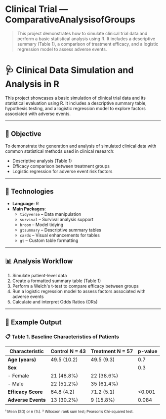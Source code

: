# Clinical Trial — ComparativeAnalysisofGroups

> This project demonstrates how to simulate clinical trial data and perform a basic statistical analysis using R. It includes a descriptive summary (Table 1), a comparison of treatment efficacy, and a logistic regression model to assess adverse events.

# 🩺 Clinical Data Simulation and Analysis in R

This project showcases a basic simulation of clinical trial data and its statistical evaluation using R. It includes a descriptive summary table, hypothesis testing, and a logistic regression model to explore factors associated with adverse events.

---

## 🎯 Objective

To demonstrate the generation and analysis of simulated clinical data with common statistical methods used in clinical research:
- Descriptive analysis (Table 1)
- Efficacy comparison between treatment groups
- Logistic regression for adverse event risk factors

---

## 🧰 Technologies

- **Language**: R  
- **Main Packages**:  
  - `tidyverse` – Data manipulation  
  - `survival` – Survival analysis support  
  - `broom` – Model tidying  
  - `gtsummary` – Descriptive summary tables  
  - `cardx` – Visual enhancements for tables  
  - `gt` – Custom table formatting  

---

## 📊 Analysis Workflow

1. Simulate patient-level data
2. Create a formatted summary table (Table 1)
3. Perform a Welch's t-test to compare efficacy between groups
4. Run a logistic regression model to assess factors associated with adverse events
5. Calculate and interpret Odds Ratios (ORs)

---

## 📝 Example Output

### 📋 Table 1. Baseline Characteristics of Patients

| **Characteristic**      | **Control N = 43**     | **Treatment N = 57**    | **p-value** |
|--------------------------|------------------------|--------------------------|-------------|
| **Age (years)**          | 49.5 (10.2)            | 49.5 (9.3)               | 0.7         |
| **Sex**                  |                        |                          | 0.3         |
| - Female                 | 21 (48.8%)             | 22 (38.6%)               |             |
| - Male                   | 22 (51.2%)             | 35 (61.4%)               |             |
| **Efficacy Score**       | 64.8 (4.2)             | 71.2 (5.1)               | <0.001      |
| **Adverse Events**       | 13 (30.2%)             | 9 (15.8%)                | 0.084       |

<sub>¹ Mean (SD) or n (%). ² Wilcoxon rank sum test; Pearson’s Chi-squared test.</sub>
